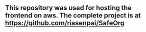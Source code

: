 ## This repository was used for hosting the frontend on aws. The complete project is at https://github.com/riasenpai/SafeOrg 
